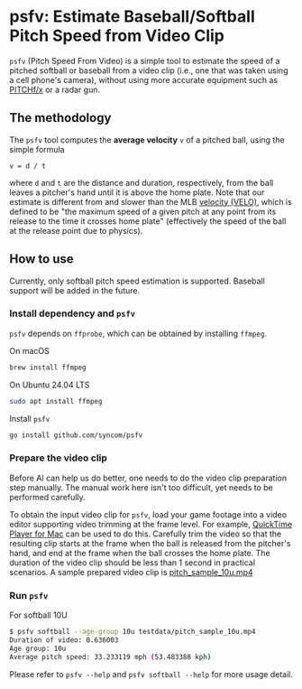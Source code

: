 # psfv: Estimate Baseball/Softball Pitch Speed from Video Clip

`psfv` (Pitch Speed From Video) is a simple tool to estimate the speed of a
pitched softball or baseball from a video clip (i.e., one that was taken using a
cell phone's camera), without using more accurate equipment such as
[PITCHf/x](https://en.wikipedia.org/wiki/PITCHf/x) or a radar gun.

## The methodology

The `psfv` tool computes the __average velocity__ `v` of a pitched ball, using
the simple formula 

```text
v = d / t
```

where `d` and `t` are the distance and duration, respectively, from the ball
leaves a pitcher's hand until it is above the home plate. Note that our estimate
is different from and slower than the MLB [velocity
(VELO)](https://www.mlb.com/glossary/statcast/velocity), which is defined to be
"the maximum speed of a given pitch at any point from its release to the time it
crosses home plate" (effectively the speed of the ball at the release point due
to physics).

## How to use

Currently, only softball pitch speed estimation is supported. Baseball support
will be added in the future.

### Install dependency and `psfv`

`psfv` depends on `ffprobe`, which can be obtained by installing `ffmpeg`.

On macOS

```bash
brew install ffmpeg
```

On Ubuntu 24.04 LTS

```bash
sudo apt install ffmpeg
```

Install `psfv`

```bash
go install github.com/syncom/psfv
```

### Prepare the video clip

Before AI can help us do better, one needs to do the video clip preparation step manually. The manual work here isn't too difficult, yet needs to be performed carefully.

To obtain the input video clip for `psfv`, load your game footage into a video
editor supporting video trimming at the frame level. For example, [QuickTime
Player for
Mac](https://support.apple.com/guide/quicktime-player/trim-a-movie-or-clip-qtpf2115f6fd/mac)
can be used to do this. Carefully trim the video so that the resulting clip
starts at the frame when the ball is released from the pitcher's hand, and end
at the frame when the ball crosses the home plate. The duration of the video
clip should be less than 1 second in practical scenarios. A sample prepared
video clip is [pitch_sample_10u.mp4](./testdata/pitch_sample_10u.mp4)

### Run `psfv`

For softball 10U

```bash
$ psfv softball --age-group 10u testdata/pitch_sample_10u.mp4 
Duration of video: 0.636003
Age group: 10u
Average pitch speed: 33.233119 mph (53.483388 kph)
```

Please refer to `psfv --help` and `psfv softball --help` for more usage detail.
